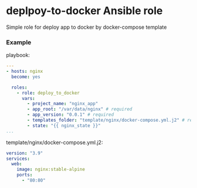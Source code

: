 # deplpoy-to-docker Ansible role

Simple role for deploy app to docker by docker-compose template

### Example

playbook:

```yaml
---
- hosts: nginx
  become: yes

  roles:
    - role: deploy_to_docker
      vars:
        - project_name: "nginx_app"
        - app_root: "/var/data/nginx" # required
        - app_version: "0.0.1" # required
        - templates_folder: "template/nginx/docker-compose.yml.j2" # required
        - state: "{{ nginx_state }}"
...

```

template/nginx/docker-compose.yml.j2:

```yaml
version: "3.9"
services:
  web:
    image: nginx:stable-alpine
    ports:
      - "80:80"
```
